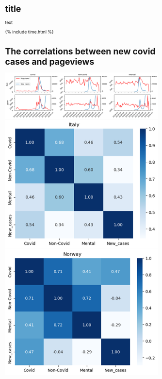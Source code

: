 # title

text

{% include time.html %}

# The correlations between new covid cases and pageviews

<div align = center>
<img src = '/fig/timeseries.png'>
</div>

<div align = center>
<img src = '/fig/heatmap_italy.png'><img src = '/fig/heatmap_no.png'>
</div>
